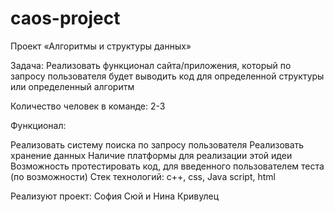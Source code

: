 # caos-project
Проект «Алгоритмы и структуры данных»

Задача: Реализовать функционал сайта/приложения, который по запросу пользователя будет выводить код для определенной структуры или определенный алгоритм

Количество человек в команде: 2-3

Функционал:

Реализовать систему поиска по запросу пользователя
Реализовать хранение данных
Наличие платформы для реализации этой идеи
Возможность протестировать код, для введенного пользователем теста (по возможности)
Стек технологий:
c++, css, Java script, html

Реализуют проект: София Сюй и Нина Кривулец
